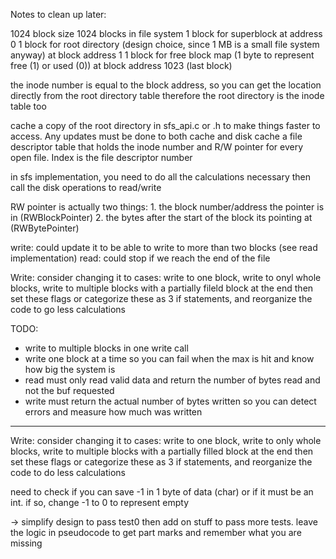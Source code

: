 Notes to clean up later:

1024 block size
1024 blocks in file system
1 block for superblock at address 0
1 block for root directory (design choice, since 1 MB is a small file system anyway) at block address 1
1 block for free block map (1 byte to represent free (1) or used (0)) at block address 1023 (last block)

the inode number is equal to the block address, so you can get the location directly from the root directory table
therefore the root directory is the inode table too

cache a copy of the root directory in sfs_api.c or .h to make things faster to access. Any updates must be done to both cache and disk
cache a file descriptor table that holds the inode number and R/W pointer for every open file. Index is the file descriptor number

in sfs implementation, you need to do all the calculations necessary then call the disk operations to read/write

RW pointer is actually two things:
    1. the block number/address the pointer is in (RWBlockPointer)
    2. the bytes after the start of the block its pointing at (RWBytePointer)

write: could update it to be able to write to more than two blocks (see read implementation)
read: could stop if we reach the end of the file


Write: consider changing it to cases: write to one block, write to onyl whole blocks, write to multiple blocks with a partially fileld block at the end
then set these flags or categorize these as 3 if statements, and reorganize the code to go less calculations


TODO:
- write to multiple blocks in one write call
- write one block at a time so you can fail when the max is hit and know how big the system is
- read must only read valid data and return the number of bytes read and not the buf requested
- write must return the actual number of bytes written so you can detect errors and measure how much was written

---

Write: consider changing it to cases: write to one block, write to only whole blocks, write to multiple blocks with a partially filled block at the end
then set these flags or categorize these as 3 if statements, and reorganize the code to do less calculations

need to check if you can save -1 in 1 byte of data (char) or if it must be an int. if so, change -1 to 0 to represent empty

-> simplify design to pass test0 then add on stuff to pass more tests. leave the logic in pseudocode to get part marks and remember what you are missing
